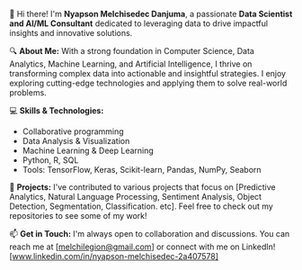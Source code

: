 👋 Hi there! I'm **Nyapson Melchisedec Danjuma**, a passionate **Data Scientist and AI/ML Consultant** dedicated to leveraging data to drive impactful insights and innovative solutions.

🔍 **About Me:**
With a strong foundation in Computer Science, Data Analytics, Machine Learning, and Artificial Intelligence, I thrive on transforming complex data into actionable and insightful strategies. I enjoy exploring cutting-edge technologies and applying them to solve real-world problems.

💻 **Skills & Technologies:**
- Collaborative programming 
- Data Analysis & Visualization
- Machine Learning & Deep Learning
- Python, R, SQL
- Tools: TensorFlow, Keras, Scikit-learn, Pandas, NumPy, Seaborn

🚀 **Projects:**
I've contributed to various projects that focus on [Predictive Analytics, Natural Language Processing, Sentiment Analysis, Object Detection, Segmentation, Classification. etc]. Feel free to check out my repositories to see some of my work!

📫 **Get in Touch:**
I'm always open to collaboration and discussions. You can reach me at [melchilegion@gmail.com] or connect with me on LinkedIn![www.linkedin.com/in/nyapson-melchisedec-2a407578]
